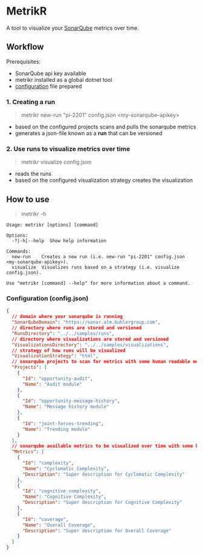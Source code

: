 # MetrikR

A tool to visualize your [SonarQube](https://www.sonarqube.org/) metrics over time.

## Workflow

Prerequisites:

- SonarQube api key available
- metrikr installed as a global dotnet tool
- [configuration](#configuration-configjson) file prepared

### 1. Creating a run

> metrikr new-run "pi-2201" config.json \<my-sonarqube-apikey>

- based on the configured projects scans and pulls the sonarqube metrics
- generates a json-file known as a **run** that can be versioned

### 2. Use runs to visualize metrics over time

> metrikr visualize config.json

- reads the runs
- based on the configured visualization strategy creates the visualization

## How to use

> metrikr -h

```console
Usage: metrikr [options] [command]

Options:
  -?|-h|--help  Show help information

Commands:
  new-run    Creates a new run (i.e. new-run "pi-2201" config.json <my-sonarqube-apikey>).
  visualize  Visualizes runs based on a strategy (i.e. visualize config.json).

Use "metrikr [command] --help" for more information about a command.
```

### Configuration (config.json)

```json
{
  // domain where your sonarqube is running
  "SonarQubeDomain": "https://sonar.alm.buhlergroup.com",
  // directory where runs are stored and versioned
  "RunsDirectory": "../../samples/runs",
  // directory where visualizations are stored and versioned
  "VisualizationsDirectory": "../../samples/visualizations",
  // strategy of how runs will be visualized
  "VisualizationStrategy": "html",
  // sonarqube projects to scan for metrics with some human readable meta-data
  "Projects": [
    {
      "Id": "opportunity-audit",
      "Name": "Audit module"
    },
    {
      "Id": "opportunity-message-history",
      "Name": "Message history module"
    },
    {
      "Id": "joint-forces-trending",
      "Name": "Trending module"
    }
  ],
  // sonarqube available metrics to be visualized over time with some human readable meta-data
  "Metrics": [
    {
      "Id": "complexity",
      "Name": "Cyclomatic Complexity",
      "Description": "Super description for Cyclomatic Complexity"
    },
    {
      "Id": "cognitive_complexity",
      "Name": "Cognitive Complexity",
      "Description": "Super description for Cognitive Complexity"
    },
    {
      "Id": "coverage",
      "Name": "Overall Coverage",
      "Description": "Super description for Overall Coverage"
    }
  ]
}
```

